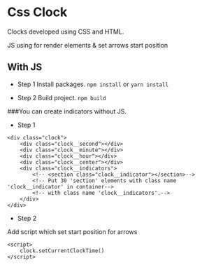 Css Clock
========
Clocks developed using CSS and HTML.

JS using for render elements & set arrows start position

With JS
--------

- Step 1
Install packages.
``npm install`` or ``yarn install``

- Step 2 
Build project.
``npm build``

###You can create indicators without JS.
- Step 1
```
<div class="clock">
    <div class="clock__second"></div>
    <div class="clock__minute"></div>
    <div class="clock__hour"></div>
    <div class="clock__center"></div>
    <div class="clock__indicators">
        <!-- <section class="clock__indicator"></section>-->
        <!-- Put 30 'section' elements with class name 'clock__indicator' in container-->
        <!-- with class name 'clock__indicators'.-->
    </div>
</div>
```
- Step 2

Add script which set start position for arrows
```
<script>
    clock.setCurrentClockTime()
</script>
```